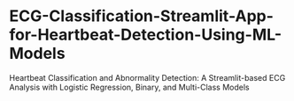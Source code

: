 # ECG-Classification-Streamlit-App-for-Heartbeat-Detection-Using-ML-Models
Heartbeat Classification and Abnormality Detection: A Streamlit-based ECG Analysis with Logistic Regression, Binary, and Multi-Class Models

